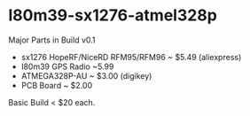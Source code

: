 # l80m39-sx1276-atmel328p

Major Parts in Build v0.1
- sx1276 HopeRF/NiceRD RFM95/RFM96	~ $5.49	(aliexpress)	
- l80m39 GPS Radio	~5.99	
- ATMEGA328P-AU ~ $3.00 (digikey)
- PCB Board ~ $2.00 

Basic Build < $20 each.